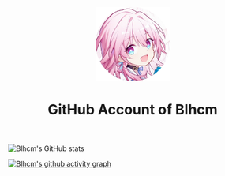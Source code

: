 <h1 align="center">
  <br>
  <a href="https://github.com/blhcm" alt="logo" ><img src="https://raw.githubusercontent.com/blhcm/blhcm/main/avatar.png" width="150" /></a>
  <br><br>
  GitHub Account of Blhcm
  <br><br>
</h1>

![Blhcm's GitHub stats](https://github-readme-stats.vercel.app/api?username=blhcm)

[![Blhcm's github activity graph](https://github-readme-activity-graph.vercel.app/graph?username=Blhcm)](https://github.com/ashutosh00710/github-readme-activity-graph)
